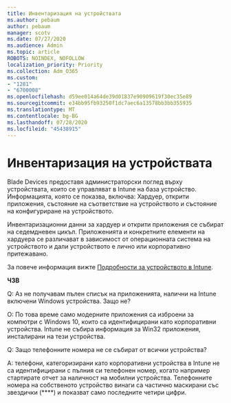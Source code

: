 ```yaml
---
title: Инвентаризация на устройствата
ms.author: pebaum
author: pebaum
manager: scotv
ms.date: 07/27/2020
ms.audience: Admin
ms.topic: article
ROBOTS: NOINDEX, NOFOLLOW
localization_priority: Priority
ms.collection: Adm_O365
ms.custom:
- "1281"
- "6700008"
ms.openlocfilehash: d59ee014a64de39d01837e90909619f30ec35e89
ms.sourcegitcommit: e34bb95fb93250f1dc7aec6a13578bb3bb355935
ms.translationtype: MT
ms.contentlocale: bg-BG
ms.lasthandoff: 07/28/2020
ms.locfileid: "45438915"
---
```

# <a name="intune-device-inventory"></a>Инвентаризация на устройствата

Blade Devices предоставя администраторски поглед върху устройствата, които се управляват в Intune на база устройство. Информацията, която се показва, включва: Хардуер, открити приложения, състояние на съответствие на устройството и състояние на конфигуриране на устройството.

Инвентаризационни данни за хардуер и открити приложения се събират на седемдневен цикъл. Приложенията и конкретните елементи на хардуера се различават в зависимост от операционната система на устройството и дали устройството е лично или корпоративно притежавано.

За повече информация вижте [Подробности за устройството в Intune](https://docs.microsoft.com/intune/device-inventory).

**ЧЗВ**

Q: Аз не получавам пълен списък на приложенията, налични на Intune включени Windows устройства. Защо не?

О: По това време само модерните приложения са изброени за компютри с Windows 10, които са идентифицирани като корпоративни устройства. Intune не събира информация за Win32 приложения, инсталирани на тези устройства.

Q: Защо телефонните номера не се събират от всички устройства?

A: телефони, категоризирани като корпоративни устройства в Intune не са идентифицирани с пълния си телефонен номер, когато например стартирате отчет за наличност на мобилни устройства. Телефонните номера на собственото устройство винаги са частично маскирани със звездички (****) и показват само последните четири цифри.